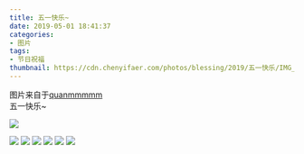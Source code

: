 ```yaml
---
title: 五一快乐~
date: 2019-05-01 18:41:37
categories:
- 图片
tags:
- 节日祝福
thumbnail: https://cdn.chenyifaer.com/photos/blessing/2019/五一快乐/IMG_6029.JPG
---
```


图片来自于<a href="https://weibo.com/p/1005051720171447" target="_blank">quanmmmmm</a><br/>五一快乐~

![](https://cdn.chenyifaer.com/photos/blessing/2019/五一快乐/IMG_6029.JPG)

<!--more-->

![](https://cdn.chenyifaer.com/photos/blessing/2019/五一快乐/IMG_6030.JPG)
![](https://cdn.chenyifaer.com/photos/blessing/2019/五一快乐/IMG_6031.JPG)
![](https://cdn.chenyifaer.com/photos/blessing/2019/五一快乐/IMG_6032.JPG)
![](https://cdn.chenyifaer.com/photos/blessing/2019/五一快乐/IMG_6033.JPG)
![](https://cdn.chenyifaer.com/photos/blessing/2019/五一快乐/IMG_6034.JPG)
![](https://cdn.chenyifaer.com/photos/blessing/2019/五一快乐/IMG_6035.JPG)
